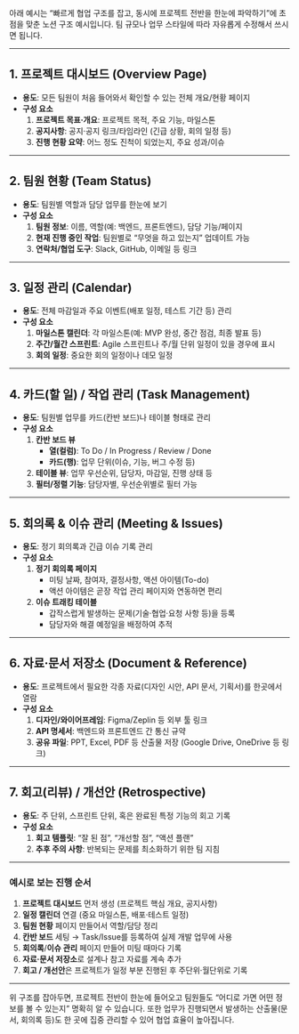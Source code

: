 아래 예시는 “빠르게 협업 구조를 잡고, 동시에 프로젝트 전반을 한눈에 파악하기”에 초점을 맞춘 노션 구조 예시입니다. 팀 규모나 업무 스타일에 따라 자유롭게 수정해서 쓰시면 됩니다.

---

## 1. 프로젝트 대시보드 (Overview Page)

- **용도**: 모든 팀원이 처음 들어와서 확인할 수 있는 전체 개요/현황 페이지
- **구성 요소**
  1. **프로젝트 목표·개요**: 프로젝트 목적, 주요 기능, 마일스톤
  2. **공지사항**: 공지·공지 링크/타임라인 (긴급 상황, 회의 일정 등)
  3. **진행 현황 요약**: 어느 정도 진척이 되었는지, 주요 성과/이슈

---

## 2. 팀원 현황 (Team Status)

- **용도**: 팀원별 역할과 담당 업무를 한눈에 보기
- **구성 요소**
  1. **팀원 정보**: 이름, 역할(예: 백엔드, 프론트엔드), 담당 기능/페이지
  2. **현재 진행 중인 작업**: 팀원별로 “무엇을 하고 있는지” 업데이트 가능
  3. **연락처/협업 도구**: Slack, GitHub, 이메일 등 링크

---

## 3. 일정 관리 (Calendar)

- **용도**: 전체 마감일과 주요 이벤트(배포 일정, 테스트 기간 등) 관리
- **구성 요소**
  1. **마일스톤 캘린더**: 각 마일스톤(예: MVP 완성, 중간 점검, 최종 발표 등)
  2. **주간/월간 스프린트**: Agile 스프린트나 주/월 단위 일정이 있을 경우에 표시
  3. **회의 일정**: 중요한 회의 일정이나 데모 일정

---

## 4. 카드(할 일) / 작업 관리 (Task Management)

- **용도**: 팀원별 업무를 카드(칸반 보드)나 테이블 형태로 관리
- **구성 요소**
  1. **칸반 보드 뷰**
     - **열(컬럼)**: To Do / In Progress / Review / Done
     - **카드(행)**: 업무 단위(이슈, 기능, 버그 수정 등)
  2. **테이블 뷰**: 업무 우선순위, 담당자, 마감일, 진행 상태 등
  3. **필터/정렬 기능**: 담당자별, 우선순위별로 필터 가능

---

## 5. 회의록 & 이슈 관리 (Meeting & Issues)

- **용도**: 정기 회의록과 긴급 이슈 기록 관리
- **구성 요소**
  1. **정기 회의록 페이지**
     - 미팅 날짜, 참여자, 결정사항, 액션 아이템(To-do)
     - 액션 아이템은 곧장 작업 관리 페이지와 연동하면 편리
  2. **이슈 트래킹 테이블**
     - 갑작스럽게 발생하는 문제(기술·협업·요청 사항 등)을 등록
     - 담당자와 해결 예정일을 배정하여 추적

---

## 6. 자료·문서 저장소 (Document & Reference)

- **용도**: 프로젝트에서 필요한 각종 자료(디자인 시안, API 문서, 기획서)를 한곳에서 열람
- **구성 요소**
  1. **디자인/와이어프레임**: Figma/Zeplin 등 외부 툴 링크
  2. **API 명세서**: 백엔드와 프론트엔드 간 통신 규약
  3. **공유 파일**: PPT, Excel, PDF 등 산출물 저장 (Google Drive, OneDrive 등 링크)

---

## 7. 회고(리뷰) / 개선안 (Retrospective)

- **용도**: 주 단위, 스프린트 단위, 혹은 완료된 특정 기능의 회고 기록
- **구성 요소**
  1. **회고 템플릿**: “잘 된 점”, “개선할 점”, “액션 플랜”
  2. **추후 주의 사항**: 반복되는 문제를 최소화하기 위한 팀 지침

---

### 예시로 보는 진행 순서

1. **프로젝트 대시보드** 먼저 생성 (프로젝트 핵심 개요, 공지사항)
2. **일정 캘린더** 연결 (중요 마일스톤, 배포·테스트 일정)
3. **팀원 현황** 페이지 만들어서 역할/담당 정리
4. **칸반 보드** 세팅 → Task/Issue를 등록하여 실제 개발 업무에 사용
5. **회의록**/**이슈 관리** 페이지 만들어 미팅 때마다 기록
6. **자료·문서 저장소**로 설계나 참고 자료를 계속 추가
7. **회고 / 개선안**은 프로젝트가 일정 부분 진행된 후 주단위·월단위로 기록

---

위 구조를 잡아두면, 프로젝트 전반이 한눈에 들어오고 팀원들도 “어디로 가면 어떤 정보를 볼 수 있는지” 명확히 알 수 있습니다. 또한 업무가 진행되면서 발생하는 산출물(문서, 회의록 등)도 한 곳에 집중 관리할 수 있어 협업 효율이 높아집니다.
